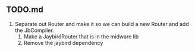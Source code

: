 TODO.md
-------

1. Separate out Router and make it so we can build a new Router and
   add the JbCompiler.
   1. Make a JaybirdRouter that is in the midware lib
   2. Remove the jaybird dependency
